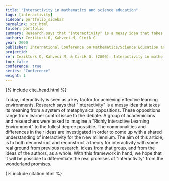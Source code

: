 ```yaml
---
title: "Interactivity in mathematics and science education"
tags: [interactivity]
sidebar: portfolio_sidebar
permalink: xcz.html
folder: portfolio
summary: Research says that "Interactivity" is a messy idea that takes its meaning from a system of metaphysical oppositions. These oppositions range from learner control issue to the debate.
authors: Cezikturk O, Kahveci M, Cirik G
year: 2000
publisher: International Conference on Mathematics/Science Education and Technology (M/SET)
projectid:
ref: Cezikturk O, Kahveci M, & Cirik G. (2000). Interactivity in mathematics and science education. In <i>Proceedings of International Conference on Mathematics / Science Education and Technology 2000</i> (pp. 106-111). Association for the Advancement of Computing in Education (AACE). Retrieved August 26, 2020 from <a href="https://www.learntechlib.org/primary/p/15425">https://www.learntechlib.org/primary/p/15425/</a>.
toc: false
conference: true
series: "Conference"
weight: 1
---
```


{% include cite_head.html %}

Today, interactivity is seen as a key factor for achieving effective learning environments. Research says that "Interactivity" is a messy idea that takes its meaning from a system of metaphysical oppositions. These oppositions range from learner control issue to the debate. A group of academicians and researchers were asked to imagine a "Richly Interactive Learning Environment" to the fullest degree possible. The commonalities and differences in their ideas are investigated in order to come up with a shared understanding of interactivity for the new millennium. The aim of this article, is to both deconstruct and reconstruct a theory for interactivity with some real ground from previous research, ideas from that group, and from the ideas of the authors, as a whole. With this framework in hand, we hope that it will be possible to differentiate the real promises of "interactivity" from the wonderland promises.

{% include citation.html %}